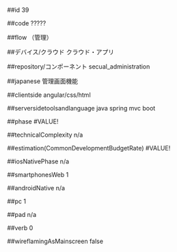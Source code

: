 ##id
39

##code
?????

##flow
（管理）

##デバイス/クラウド
クラウド・アプリ

##repository/コンポーネント
secual_administration

##japanese
管理画面機能

##clientside
angular/css/html

##serversidetoolsandlanguage
java spring mvc boot

##phase
#VALUE!

##technicalComplexity
n/a

##estimation(CommonDevelopmentBudgetRate)
#VALUE!

##iosNativePhase
n/a

##smartphonesWeb
1

##androidNative
n/a

##pc
1

##pad
n/a

##verb
0

##wireflamingAsMainscreen
false

